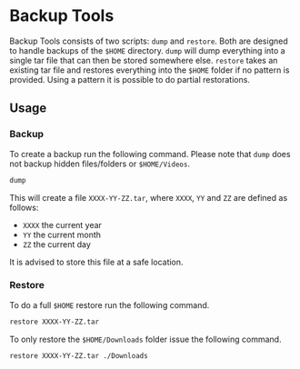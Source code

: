# Backup Tools
Backup Tools consists of two scripts: `dump` and `restore`.
Both are designed to handle backups of the `$HOME` directory.
`dump` will dump everything into a single tar file that can
then be stored somewhere else. `restore` takes an existing
tar file and restores everything into the `$HOME` folder if
no pattern is provided. Using a pattern it is possible to do
partial restorations.

## Usage

### Backup
To create a backup run the following command. Please note
that `dump` does not backup hidden files/folders or `$HOME/Videos`.
```sh
dump
```
This will create a file `XXXX-YY-ZZ.tar`, where `XXXX`, `YY`
and `ZZ` are defined as follows:
- `XXXX` the current year
- `YY` the current month
- `ZZ` the current day

It is advised to store this file at a safe location.

### Restore
To do a full `$HOME` restore run the following command.
```sh
restore XXXX-YY-ZZ.tar
```

To only restore the `$HOME/Downloads` folder issue the 
following command.
```sh
restore XXXX-YY-ZZ.tar ./Downloads
```

